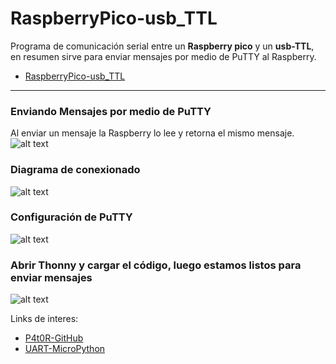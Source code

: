 # RaspberryPico-usb_TTL

Programa de comunicación serial entre un **Raspberry pico** y un **usb-TTL**, 
en resumen sirve para enviar mensajes por medio de PuTTY al Raspberry.

*   [RaspberryPico-usb_TTL](https://github.com/P4t0R/RaspberryPico-usb_TTL/blob/main/main.py)
   
----

### Enviando Mensajes por medio de PuTTY
Al enviar un mensaje la Raspberry lo lee y retorna el mismo mensaje.
![alt text](https://github.com/P4t0R/RaspberryPico-usb_TTL/blob/main/img/img1.PNG?raw=true)

### Diagrama de conexionado
![alt text](https://github.com/P4t0R/RaspberryPico-usb_TTL/blob/main/img/img0.PNG?raw=true)

### Configuración de PuTTY
![alt text](https://github.com/P4t0R/RaspberryPico-usb_TTL/blob/main/img/img2.PNG?raw=true)

### Abrir Thonny y cargar el código, luego estamos listos para enviar mensajes
![alt text](https://github.com/P4t0R/RaspberryPico-usb_TTL/blob/main/img/img3.PNG?raw=true)



Links de interes: 

* [P4t0R-GitHub](https://github.com/P4t0R)
* [UART-MicroPython](https://docs.micropython.org/en/latest/library/machine.UART.html)
